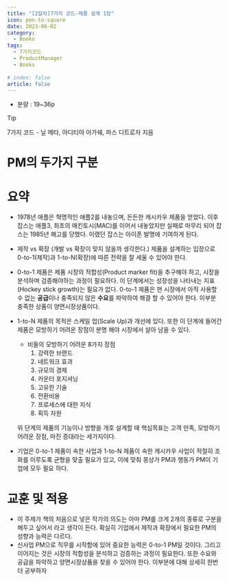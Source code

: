 ```yaml
---
title: "[2일차]7가지 코드-제품 설계 1장"
icon: pen-to-square
date: 2023-06-02
category:
  - Books
tags:
  - 7가지코드
  - ProductManager
  - Books
  
# index: false
article: false
---
```

- 분량 : 19~36p

<!-- more -->

>[!tip]
>7가지 코드 - 닐 메타, 아디티야 아가쉐, 파스 디트로자 지음

# PM의 두가지 구분

# 요약

- 1978년 애플은 혁명적인 애플2를 내놓으며, 든든한 캐시카우 제품을 얻었다. 이후 잡스는 애플3, 최초의 매킨토시(MAC)를 이어서 내놓았지만 실패로 마무리 되어 잡스는 1985년 해고를 당했다. 이랬던 잡스는 아이폰 발명에 기여하게 된다.
- 제작 vs 확장 (개발 vs 확장이 맞지 않을까 생각한다.)
제품을 설계하는 입장으로 0-to-1(제작)과 1-to-N(확장)에 따른 전략을 잘 세울 수 있어야 한다.
- 0-to-1 제품은 제품 시장의 적합성(Product marker fit)을 추구해야 하고, 시장을 분석하며 검증해야하는 과정이 필요하다. 이 단계에서는 성장성을 나타내는 지표(Hockey stick growth)는 필요가 없다.
0-to-1 제품은 현 시장에서 아직 사용할 수 없는 **공급**이나 충족되지 않은 **수요**를 파악하여 해결 할 수 있어야 한다. 이부분 충족한 상품이 양면시장상품이다.
- 1-to-N 제품의 목적은 스케일 업(Scale Up)과 개선에 있다. 또한 이 단계에 들어간 제품은 모방하기 어려운 장점이 분명 해야 시장에서 살아 남을 수 있다.
    - 비들의 모방하기 어려운 8가지 장점
        1. 강력한 브랜드
        2. 네트워크 효과
        3. 규모의 경제
        4. 카운터 포지셔닝
        5. 고유한 기술
        6. 전환비용
        7. 프로세스에 대한 지식
        8. 획득 자원
    
    위 단계의 제품의 기능이나 방향을 개호 설계할 때 핵심목표는 고객 만족, 모방하기 어려운 장점, 마진 증대라는 세가지이다.
    
- 기업은 0-to-1 제품이 속한 사업과 1-to-N 제품이 속한 캐시카우 사업이 적절히 조화를 이루도록 균형을 맞출 필요가 있고, 이에 맞춰 몽상가 PM과 행동가 PM이 기업에 모두 필요 하다.

# 교훈 및 적용

- 이 주제가 책의 처음으로 넣은 작가의 의도는 아마 PM를 크게 2개의 종류로 구분을 해두고 싶어서 라고 생각이 든다. 확실히 기업에서 제작과 확장에서 필요한 PM의 성향과 능력은 다르다.
- 신사업 PM으로 직무를 시작함에 있어 중요한 능력은 0-to-1 PM일 것이다. 그리고 이어지는 것은 시장의 적합성을 분석하고 검증하는 과정이 필요한다. 또한 수요와 공급을 파악하고 양면시장상품을 찾을 수 있어야 한다. 이부분에 대해 상세히 한번더 공부하자